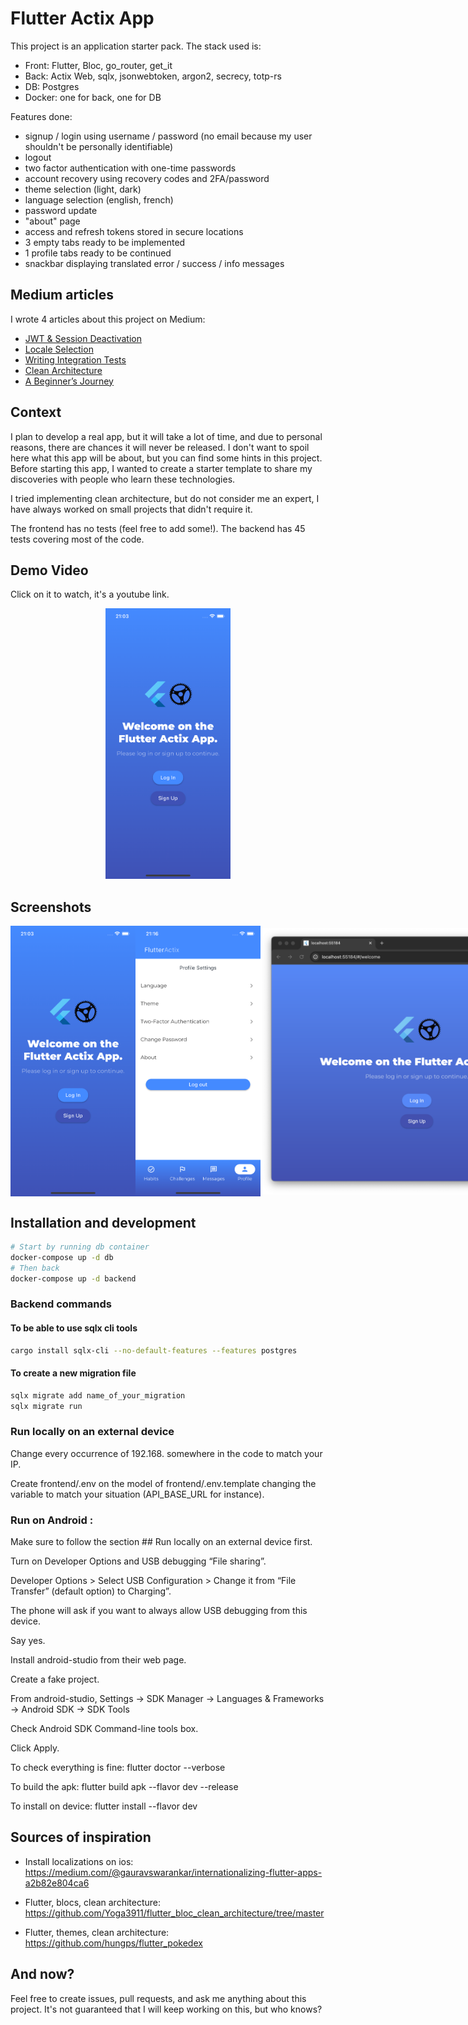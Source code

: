 # Flutter Actix App

This project is an application starter pack. The stack used is:

- Front: Flutter, Bloc, go_router, get_it
- Back: Actix Web, sqlx, jsonwebtoken, argon2, secrecy, totp-rs
- DB: Postgres
- Docker: one for back, one for DB

Features done:

- signup / login using username / password (no email because my user shouldn't be personally identifiable)
- logout
- two factor authentication with one-time passwords
- account recovery using recovery codes and 2FA/password
- theme selection (light, dark)
- language selection (english, french)
- password update
- "about" page
- access and refresh tokens stored in secure locations
- 3 empty tabs ready to be implemented
- 1 profile tabs ready to be continued
- snackbar displaying translated error / success / info messages

## Medium articles

I wrote 4 articles about this project on Medium:

- [JWT & Session Deactivation](https://medium.com/@thomas.simmer/building-a-cross-platform-app-with-flutter-and-rust-jwt-session-deactivation-8ffad3d7ab5a)
- [Locale Selection](https://medium.com/@thomas.simmer/building-a-cross-platform-app-with-flutter-and-rust-locale-selection-1fb318224129)
- [Writing Integration Tests](https://medium.com/@thomas.simmer/building-a-cross-platform-app-with-flutter-and-rust-writing-integration-tests-b018d472c19a)
- [Clean Architecture](https://medium.com/@thomas.simmer/building-a-cross-platform-app-with-flutter-and-rust-clean-architecture-193c26599154)
- [A Beginner’s Journey](https://medium.com/@thomas.simmer/building-a-cross-platform-app-with-flutter-and-rust-a-beginners-journey-92cbb893c2f9)

## Context

I plan to develop a real app, but it will take a lot of time, and due to personal reasons, there are chances it will never be released. I don't want to spoil here what this app will be about, but you can find some hints in this project. Before starting this app, I wanted to create a starter template to share my discoveries with people who learn these technologies.

I tried implementing clean architecture, but do not consider me an expert, I have always worked on small projects that didn't require it.

The frontend has no tests (feel free to add some!).
The backend has 45 tests covering most of the code.

## Demo Video

Click on it to watch, it's a youtube link.

<div style="text-align: center;">
    <a href="https://youtu.be/ZCqYWs-lrRM" target="_blank">
        <img src="./docs/screenshots/1.png" alt="Demo" width="200"/>
    </a>
</div>

## Screenshots

<div style="display: flex; justify-content: space-between; align-items: center;">
    <img src="./docs/screenshots/1.png" alt="drawing" width="200"/>
    <img src="./docs/screenshots/9.png" alt="drawing" width="200"/>
    <img src="./docs/screenshots/24.png" alt="drawing" width="500"/>
    <img src="./docs/screenshots/25.png" alt="drawing" width="500"/>
</div>

## Installation and development

```bash
# Start by running db container
docker-compose up -d db
# Then back
docker-compose up -d backend
```

### Backend commands

#### To be able to use sqlx cli tools

```bash
cargo install sqlx-cli --no-default-features --features postgres
```

#### To create a new migration file

```bash
sqlx migrate add name_of_your_migration
sqlx migrate run
```

### Run locally on an external device

Change every occurrence of 192.168. somewhere in the code to match your IP.

Create frontend/.env on the model of frontend/.env.template changing the variable to match your situation (API_BASE_URL for instance).

### Run on Android :

Make sure to follow the section ## Run locally on an external device first.

Turn on Developer Options and USB debugging “File sharing”.

Developer Options > Select USB Configuration > Change it from “File Transfer” (default option) to Charging”.

The phone will ask if you want to always allow USB debugging from this device.

Say yes.

Install android-studio from their web page.

Create a fake project.

From android-studio, Settings -> SDK Manager -> Languages & Frameworks -> Android SDK -> SDK Tools

Check Android SDK Command-line tools box.

Click Apply.

To check everything is fine: flutter doctor --verbose

To build the apk: flutter build apk --flavor dev --release

To install on device: flutter install --flavor dev

## Sources of inspiration

- Install localizations on ios: https://medium.com/@gauravswarankar/internationalizing-flutter-apps-a2b82e804ca6

- Flutter, blocs, clean architecture: https://github.com/Yoga3911/flutter_bloc_clean_architecture/tree/master

- Flutter, themes, clean architecture: https://github.com/hungps/flutter_pokedex

## And now?

Feel free to create issues, pull requests, and ask me anything about this project. It's not guaranteed that I will keep working on this, but who knows?
